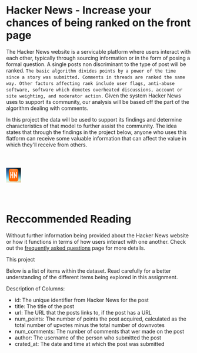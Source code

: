 # Hacker News - Increase your chances of being ranked on the front page

The Hacker News website is a servicable platform where users interact with each other, typically through sourcing information or in the form of posing a formal question. A single posts non discriminant to the type of post will be ranked. `The basic algorithm divides points by a power of the time since a story was submitted. Comments in threads are ranked the same way. Other factors affecting rank include user flags, anti-abuse software, software which demotes overheated discussions, account or site weighting, and moderator action.` Given the system Hacker News uses to support its community, our analysis will be based off the part of the algorithm dealing with comments. 

In this project the data will be used to support its findings and determine characteristics of that model to further assist the community. The idea states that through the findings in the project below, anyone who uses this flatform can receive some valuable information that can affect the value in which they'll receive from others. 


<img src = "hn-logo.png" style="width:40px;height:40px" vspace = "40"/>

# Reccommended Reading

Without further information being provided about the Hacker News website or how it functions in terms of how users interact with one another. Check out the [frequently asked questions](https://news.ycombinator.com/newsfaq.html) page for more details.

This project


Below is a list of items within the dataset. Read carefully for a better understanding of the different items being explored in this assignment.

Description of Columns:
* id: The unique identifier from Hacker News for the post
* title: The title of the post
* url: The URL that the posts links to, if the post has a URL
* num_points: The number of points the post acquired, calculated as the total number of upvotes minus the total number of downvotes
* num_comments: The number of comments that wer made on the post
* author: The username of the person who submitted the post
* crated_at: The date and time at which the post was submitted
